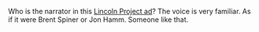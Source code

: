 Who is the narrator in this <a href="https://www.youtube.com/watch?v=-6wIOKaHMWo">Lincoln Project ad</a>? The voice is very familiar. As if it were Brent Spiner or Jon Hamm. Someone like that. 

